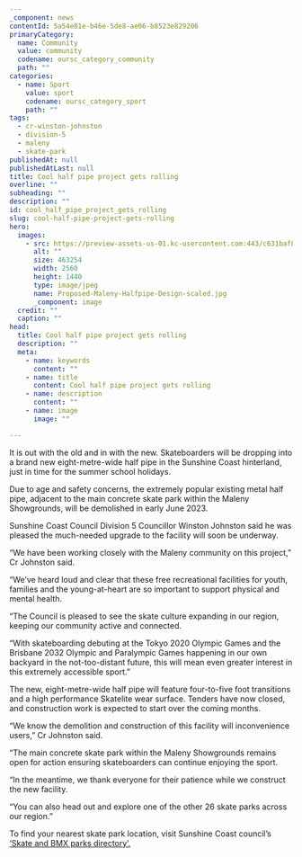 ```yaml
---
_component: news
contentId: 5a54e81e-b46e-5de8-ae06-b8523e829206
primaryCategory:
  name: Community
  value: community
  codename: oursc_category_community
  path: ""
categories:
  - name: Sport
    value: sport
    codename: oursc_category_sport
    path: ""
tags:
  - cr-winston-johnston
  - division-5
  - maleny
  - skate-park
publishedAt: null
publishedAtLast: null
title: Cool half pipe project gets rolling
overline: ""
subheading: ""
description: ""
id: cool_half_pipe_project_gets_rolling
slug: cool-half-pipe-project-gets-rolling
hero:
  images:
    - src: https://preview-assets-us-01.kc-usercontent.com:443/c631baf8-1b46-001f-580c-d0001b68b4a8/d04d9922-20ce-40fb-8bf5-e3c121bca4ed/Proposed-Maleny-Halfpipe-Design-scaled.jpg
      alt: ""
      size: 463254
      width: 2560
      height: 1440
      type: image/jpeg
      name: Proposed-Maleny-Halfpipe-Design-scaled.jpg
      _component: image
  credit: ""
  caption: ""
head:
  title: Cool half pipe project gets rolling
  description: ""
  meta:
    - name: keywords
      content: ""
    - name: title
      content: Cool half pipe project gets rolling
    - name: description
      content: ""
    - name: image
      image: ""

---
```

It is out with the old and in with the new. Skateboarders will be dropping into a brand new eight-metre-wide half pipe in the Sunshine Coast hinterland, just in time for the summer school holidays.

Due to age and safety concerns, the extremely popular existing metal half pipe, adjacent to the main concrete skate park within the Maleny Showgrounds, will be demolished in early June 2023.

Sunshine Coast Council Division 5 Councillor Winston Johnston said he was pleased the much-needed upgrade to the facility will soon be underway.

“We have been working closely with the Maleny community on this project,” Cr Johnston said.

“We’ve heard loud and clear that these free recreational facilities for youth, families and the young-at-heart are so important to support physical and mental health.

“The Council is pleased to see the skate culture expanding in our region, keeping our community active and connected.

“With skateboarding debuting at the Tokyo 2020 Olympic Games and the Brisbane 2032 Olympic and Paralympic Games happening in our own backyard in the not-too-distant future, this will mean even greater interest in this extremely accessible sport.”

The new, eight-metre-wide half pipe will feature four-to-five foot transitions and a high performance Skatelite wear surface. Tenders have now closed, and construction work is expected to start over the coming months.

“We know the demolition and construction of this facility will inconvenience users,” Cr Johnston said.

“The main concrete skate park within the Maleny Showgrounds remains open for action ensuring skateboarders can continue enjoying the sport.

“In the meantime, we thank everyone for their patience while we construct the new facility.

“You can also head out and explore one of the other 26 skate parks across our region.”

To find your nearest skate park location, visit Sunshine Coast council’s [‘Skate and BMX parks directory’.](https://www.sunshinecoast.qld.gov.au/experience-sunshine-coast/sports-and-leisure/skate-and-bmx-parks)


[](https://www.sunshinecoast.qld.gov.au/experience-sunshine-coast/sports-and-leisure/skate-and-bmx-parks)
